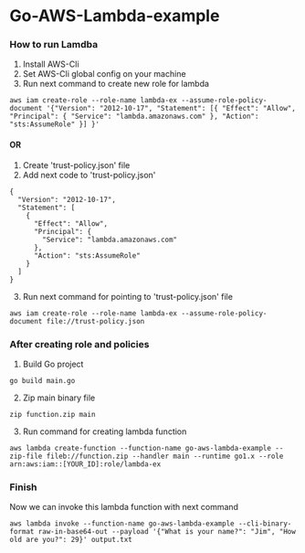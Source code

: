 # Go-AWS-Lambda-example

### How to run Lamdba

1. Install AWS-Cli
2. Set AWS-Cli global config on your machine
3. Run next command to create new role for lambda
```
aws iam create-role --role-name lambda-ex --assume-role-policy-document '{"Version": "2012-10-17", "Statement": [{ "Effect": "Allow", "Principal": { "Service": "lambda.amazonaws.com" }, "Action": "sts:AssumeRole" }] }'
```

#### OR

1. Create 'trust-policy.json' file
2. Add next code to 'trust-policy.json'
```
{
  "Version": "2012-10-17",
  "Statement": [
    {
      "Effect": "Allow",
      "Principal": {
        "Service": "lambda.amazonaws.com"
      },
      "Action": "sts:AssumeRole"
    }
  ]
}
```
3. Run next command for pointing to 'trust-policy.json' file
```
aws iam create-role --role-name lambda-ex --assume-role-policy-document file://trust-policy.json
```

### After creating role and policies

1. Build Go project
```
go build main.go
```
2. Zip main binary file
```
zip function.zip main
```
3. Run command for creating lambda function
```
aws lambda create-function --function-name go-aws-lambda-example --zip-file fileb://function.zip --handler main --runtime go1.x --role arn:aws:iam::[YOUR_ID]:role/lambda-ex
```

### Finish

Now we can invoke this lambda function with next command

```
aws lambda invoke --function-name go-aws-lambda-example --cli-binary-format raw-in-base64-out --payload '{"What is your name?": "Jim", "How old are you?": 29}' output.txt
```